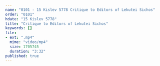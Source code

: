 ```yaml
---
name: "0101 - 15 Kislev 5778 Critique to Editors of Lekutei Sichos"
order: "0101"
hdate: "15 Kislev 5778"
title: "Critique to Editors of Lekutei Sichos"
keywords: []
file:
- ext: ".mp4"
  mime: "video/mp4"
  size: 1705745
  duration: "3:32"
published: true
---
```


